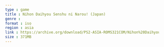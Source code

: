 ```yaml
---
type : game
title : Nihon Daihyou Senshu ni Narou! (Japan)
genre : 
format : iso
region : asia
link : https://archive.org/download/PS2-ASIA-ROMS321COM/Nihon%20Daihyou%20Senshu%20ni%20Narou%21%20%28Japan%29.7z
size : 371MB
---
```

